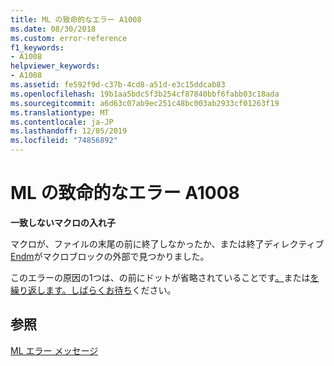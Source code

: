 ```yaml
---
title: ML の致命的なエラー A1008
ms.date: 08/30/2018
ms.custom: error-reference
f1_keywords:
- A1008
helpviewer_keywords:
- A1008
ms.assetid: fe592f9d-c37b-4cd8-a51d-e3c15ddcab83
ms.openlocfilehash: 19b1aa5bdc5f3b254cf87840bbf6fabb03c18ada
ms.sourcegitcommit: a6d63c07ab9ec251c48bc003ab2933cf01263f19
ms.translationtype: MT
ms.contentlocale: ja-JP
ms.lasthandoff: 12/05/2019
ms.locfileid: "74856892"
---
```

# <a name="ml-fatal-error-a1008"></a>ML の致命的なエラー A1008

**一致しないマクロの入れ子**

マクロが、ファイルの末尾の前に終了しなかったか、または終了ディレクティブ[Endm](../../assembler/masm/endm.md)がマクロブロックの外部で見つかりました。

このエラーの原因の1つは、の前にドットが省略されていることです[。](../../assembler/masm/dot-repeat.md)または[を繰り返します。しばらくお待ち](../../assembler/masm/dot-while.md)ください。

## <a name="see-also"></a>参照

[ML エラー メッセージ](../../assembler/masm/ml-error-messages.md)<br/>